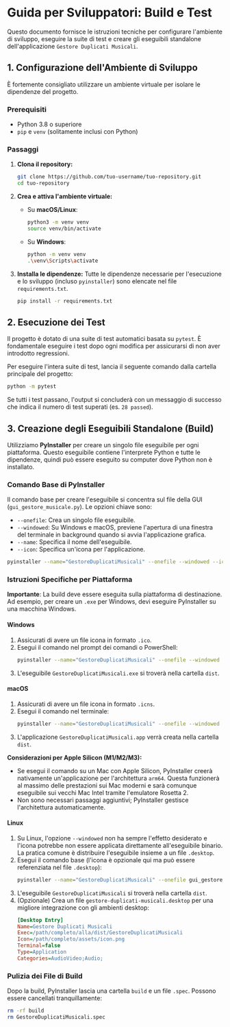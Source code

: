 # Guida per Sviluppatori: Build e Test

Questo documento fornisce le istruzioni tecniche per configurare l'ambiente di sviluppo, eseguire la suite di test e creare gli eseguibili standalone dell'applicazione `Gestore Duplicati Musicali`.

## 1. Configurazione dell'Ambiente di Sviluppo

È fortemente consigliato utilizzare un ambiente virtuale per isolare le dipendenze del progetto.

### Prerequisiti
- Python 3.8 o superiore
- `pip` e `venv` (solitamente inclusi con Python)

### Passaggi
1.  **Clona il repository:**
    ```bash
    git clone https://github.com/tuo-username/tuo-repository.git
    cd tuo-repository
    ```

2.  **Crea e attiva l'ambiente virtuale:**
    -   Su **macOS/Linux**:
        ```bash
        python3 -m venv venv
        source venv/bin/activate
        ```
    -   Su **Windows**:
        ```bash
        python -m venv venv
        .\venv\Scripts\activate
        ```

3.  **Installa le dipendenze:**
    Tutte le dipendenze necessarie per l'esecuzione e lo sviluppo (incluso `pyinstaller`) sono elencate nel file `requirements.txt`.
    ```bash
    pip install -r requirements.txt
    ```

## 2. Esecuzione dei Test

Il progetto è dotato di una suite di test automatici basata su `pytest`. È fondamentale eseguire i test dopo ogni modifica per assicurarsi di non aver introdotto regressioni.

Per eseguire l'intera suite di test, lancia il seguente comando dalla cartella principale del progetto:
```bash
python -m pytest
```

Se tutti i test passano, l'output si concluderà con un messaggio di successo che indica il numero di test superati (es. `28 passed`).

## 3. Creazione degli Eseguibili Standalone (Build)

Utilizziamo **PyInstaller** per creare un singolo file eseguibile per ogni piattaforma. Questo eseguibile contiene l'interprete Python e tutte le dipendenze, quindi può essere eseguito su computer dove Python non è installato.

### Comando Base di PyInstaller

Il comando base per creare l'eseguibile si concentra sul file della GUI (`gui_gestore_musicale.py`). Le opzioni chiave sono:
-   `--onefile`: Crea un singolo file eseguibile.
-   `--windowed`: Su Windows e macOS, previene l'apertura di una finestra del terminale in background quando si avvia l'applicazione grafica.
-   `--name`: Specifica il nome dell'eseguibile.
-   `--icon`: Specifica un'icona per l'applicazione.

```bash
pyinstaller --name="GestoreDuplicatiMusicali" --onefile --windowed --icon="path/to/icon.ico" gui_gestore_musicale.py
```

### Istruzioni Specifiche per Piattaforma

**Importante**: La build deve essere eseguita sulla piattaforma di destinazione. Ad esempio, per creare un `.exe` per Windows, devi eseguire PyInstaller su una macchina Windows.

#### **Windows**
1.  Assicurati di avere un file icona in formato `.ico`.
2.  Esegui il comando nel prompt dei comandi o PowerShell:
    ```bash
    pyinstaller --name="GestoreDuplicatiMusicali" --onefile --windowed --icon="assets/icon.ico" gui_gestore_musicale.py
    ```
3.  L'eseguibile `GestoreDuplicatiMusicali.exe` si troverà nella cartella `dist`.

#### **macOS**
1.  Assicurati di avere un file icona in formato `.icns`.
2.  Esegui il comando nel terminale:
    ```bash
    pyinstaller --name="GestoreDuplicatiMusicali" --onefile --windowed --icon="assets/icon.icns" gui_gestore_musicale.py
    ```
3.  L'applicazione `GestoreDuplicatiMusicali.app` verrà creata nella cartella `dist`.

**Considerazioni per Apple Silicon (M1/M2/M3):**
-   Se esegui il comando su un Mac con Apple Silicon, PyInstaller creerà nativamente un'applicazione per l'architettura `arm64`. Questa funzionerà al massimo delle prestazioni sui Mac moderni e sarà comunque eseguibile sui vecchi Mac Intel tramite l'emulatore Rosetta 2.
-   Non sono necessari passaggi aggiuntivi; PyInstaller gestisce l'architettura automaticamente.

#### **Linux**
1.  Su Linux, l'opzione `--windowed` non ha sempre l'effetto desiderato e l'icona potrebbe non essere applicata direttamente all'eseguibile binario. La pratica comune è distribuire l'eseguibile insieme a un file `.desktop`.
2.  Esegui il comando base (l'icona è opzionale qui ma può essere referenziata nel file `.desktop`):
    ```bash
    pyinstaller --name="GestoreDuplicatiMusicali" --onefile gui_gestore_musicale.py
    ```
3.  L'eseguibile `GestoreDuplicatiMusicali` si troverà nella cartella `dist`.
4.  (Opzionale) Crea un file `gestore-duplicati-musicali.desktop` per una migliore integrazione con gli ambienti desktop:
    ```ini
    [Desktop Entry]
    Name=Gestore Duplicati Musicali
    Exec=/path/completo/alla/dist/GestoreDuplicatiMusicali
    Icon=/path/completo/assets/icon.png
    Terminal=false
    Type=Application
    Categories=AudioVideo;Audio;
    ```

### Pulizia dei File di Build
Dopo la build, PyInstaller lascia una cartella `build` e un file `.spec`. Possono essere cancellati tranquillamente:
```bash
rm -rf build
rm GestoreDuplicatiMusicali.spec
```
